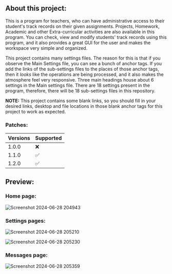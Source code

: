 ## About this project:

This is a program for teachers, who can have administrative access to their student's track records on their given assignments. Projects, Homework, Academic and other Extra-curricular activities are also available in this program. You can check, view and modify students' track records using this program, and it also provides a great GUI for the user and makes the workspace very simple and organized. 

This project contains many settings files. The reason for this is that if you observe the Main Settings file, you can see a bunch of anchor tags. If you add the links of the sub-settings files to the places of those anchor tags, then it _looks_ like the operations are being processed, and it also makes the atmosphere feel very responsive. Three main headings house about 6 settings in the Main settings file. There are 18 settings present in the program, therefore, there will be 18 sub-settings files in this repository.

<strong>NOTE:</strong> This project contains some blank links, so you should fill in your desired links, desktop and file locations in those blank anchor tags for this project to work as expected.

### Patches:

| Versions | Supported          |
| -------  | ------------------ |
| 1.0.0    | :x:                |
| 1.1.0    | :white_check_mark: |
| 1.2.0    | :white_check_mark: |

## Preview:

### Home page:
![Screenshot 2024-06-28 204943](https://github.com/TBTS-pvt-ltd-2011/TEACHERS_ADMINISTRATION_DASHBOARD/assets/135034771/530cfb1c-4e75-4f98-aca8-2814bfe13a10)

### Settings pages:
![Screenshot 2024-06-28 205210](https://github.com/TBTS-pvt-ltd-2011/TEACHERS_ADMINISTRATION_DASHBOARD/assets/135034771/1fd7c86f-2b3b-4e71-8dac-9cfb0475d7c2)

![Screenshot 2024-06-28 205230](https://github.com/TBTS-pvt-ltd-2011/TEACHERS_ADMINISTRATION_DASHBOARD/assets/135034771/a6ff716e-7456-4191-a52b-9ca705eea0ab)

### Messages page:
![Screenshot 2024-06-28 205359](https://github.com/TBTS-pvt-ltd-2011/TEACHERS_ADMINISTRATION_DASHBOARD/assets/135034771/a2dd81f7-0785-4bd2-988e-2e707acbab66)
